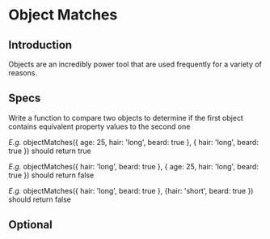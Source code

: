 # Object Matches

## Introduction

Objects are an incredibly power tool that are used frequently for a variety of reasons.

## Specs

Write a function to compare two objects to determine if the first object contains equivalent property values to the second one

*E.g.* objectMatches({ age: 25, hair: 'long', beard: true }, { hair: 'long', beard: true }) should return true

*E.g.* objectMatches({ hair: 'long', beard: true }, { age: 25, hair: 'long', beard: true }) should return false

*E.g.* objectMatches({ hair: 'long', beard: true }, {hair: 'short', beard: true }) should return false

## Optional